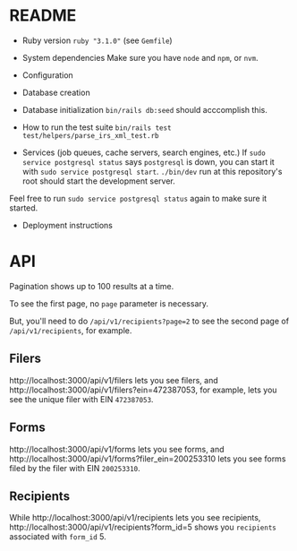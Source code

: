 # README

- Ruby version
  `ruby "3.1.0"` (see `Gemfile`)

- System dependencies
  Make sure you have `node` and `npm`, or `nvm`.

- Configuration

- Database creation

- Database initialization
  `bin/rails db:seed` should acccomplish this.

- How to run the test suite
  `bin/rails test test/helpers/parse_irs_xml_test.rb`

- Services (job queues, cache servers, search engines, etc.)
  If `sudo service postgresql status` says `postgresql` is down, you can start it with `sudo service postgresql start`.
  `./bin/dev` run at this repository's root should start the development server.

Feel free to run `sudo service postgresql status` again to make sure it started.

- Deployment instructions

# API

Pagination shows up to 100 results at a time.

To see the first page, no `page` parameter is necessary.

But, you'll need to do `/api/v1/recipients?page=2` to see the second page of `/api/v1/recipients`, for example.

## Filers

http://localhost:3000/api/v1/filers lets you see filers, and http://localhost:3000/api/v1/filers?ein=472387053, for example, lets you see the unique filer with EIN `472387053`.

## Forms

http://localhost:3000/api/v1/forms lets you see forms, and http://localhost:3000/api/v1/forms?filer_ein=200253310 lets you see forms filed by the filer with EIN `200253310`.

## Recipients

While http://localhost:3000/api/v1/recipients lets you see recipients, http://localhost:3000/api/v1/recipients?form_id=5 shows you `recipients` associated with `form_id` 5.
